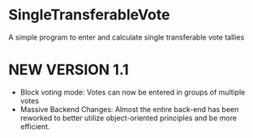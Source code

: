 # SingleTransferableVote
 A simple program to enter and calculate single transferable vote tallies


# NEW VERSION 1.1
 - Block voting mode: Votes can now be entered in groups of multiple votes
 - Massive Backend Changes: Almost the entire back-end has been reworked to better utilize object-oriented principles and be more efficient.